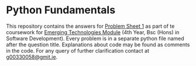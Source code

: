 # Python Fundamentals

This repository contains the answers for [Problem Sheet 1](https://emerging-technologies.github.io/problems/python-fundamentals.html) as part of te coursework for [Emerging Technologies Module](https://emerging-technologies.github.io/) (4th Year, Bsc (Hons) in Software Development).
Every problem is in a separate python file named after the question title. Explanations about code may be found as comments in the code.
For any query of further clarification contact at g00330058@gmit.ie.
